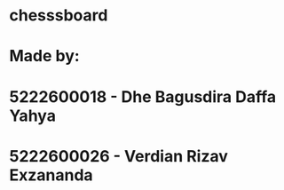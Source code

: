 # chesssboard
# Made by:
# 5222600018 - Dhe Bagusdira Daffa Yahya
# 5222600026 - Verdian Rizav Exzananda
